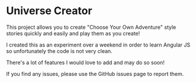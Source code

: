 Universe Creator
================

This project allows you to create "Choose Your Own Adventure" style stories quickly and easily and play them as you create!

I created this as an experiment over a weekend in order to learn Angular JS so unfortunately the code is not very clean. 

There's a lot of features I would love to add and may do so soon!

If you find any issues, please use the GitHub issues page to report them.

